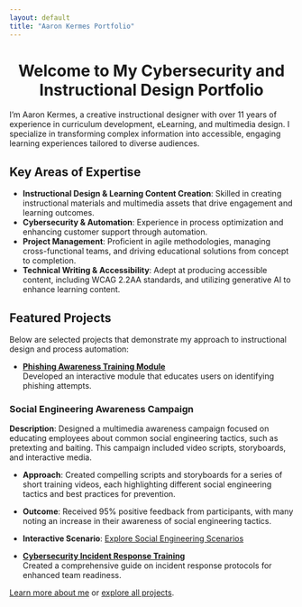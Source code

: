 ```yaml
---
layout: default
title: "Aaron Kermes Portfolio"
---
```


<div style="text-align: center;">
    <h1>Welcome to My Cybersecurity and Instructional Design Portfolio</h1>
</div>

I’m Aaron Kermes, a creative instructional designer with over 11 years of experience in curriculum development, eLearning, and multimedia design. I specialize in transforming complex information into accessible, engaging learning experiences tailored to diverse audiences.

## Key Areas of Expertise
- **Instructional Design & Learning Content Creation**: Skilled in creating instructional materials and multimedia assets that drive engagement and learning outcomes.
- **Cybersecurity & Automation**: Experience in process optimization and enhancing customer support through automation.
- **Project Management**: Proficient in agile methodologies, managing cross-functional teams, and driving educational solutions from concept to completion.
- **Technical Writing & Accessibility**: Adept at producing accessible content, including WCAG 2.2AA standards, and utilizing generative AI to enhance learning content.

## Featured Projects
Below are selected projects that demonstrate my approach to instructional design and process automation:

- **[Phishing Awareness Training Module](projects.md#phishing-awareness-training-module)**  
  Developed an interactive module that educates users on identifying phishing attempts.

### Social Engineering Awareness Campaign
**Description**: Designed a multimedia awareness campaign focused on educating employees about common social engineering tactics, such as pretexting and baiting. This campaign included video scripts, storyboards, and interactive media.

- **Approach**: Created compelling scripts and storyboards for a series of short training videos, each highlighting different social engineering tactics and best practices for prevention.
- **Outcome**: Received 95% positive feedback from participants, with many noting an increase in their awareness of social engineering tactics.
- **Interactive Scenario**: [Explore Social Engineering Scenarios](https://lmscontent.embanet.com/Media/UND/CSCI587/CSCI587-w06-m02/)

- **[Cybersecurity Incident Response Training](projects.md#cybersecurity-incident-response-training)**  
  Created a comprehensive guide on incident response protocols for enhanced team readiness.

[Learn more about me](about.md) or [explore all projects](projects.md).
